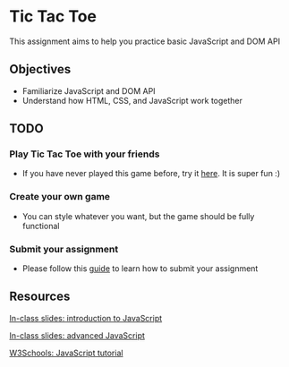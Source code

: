 # Tic Tac Toe

This assignment aims to help you practice basic JavaScript and DOM API

## Objectives

- Familiarize JavaScript and DOM API
- Understand how HTML, CSS, and JavaScript work together

## TODO

### Play Tic Tac Toe with your friends

- If you have never played this game before, try it [here](https://playtictactoe.org/). It is super fun :)

### Create your own game

- You can style whatever you want, but the game should be fully functional

### Submit your assignment

- Please follow this [guide](https://github.com/coding-ninjas-bootcamp/submission-guide) to learn how to submit your assignment

## Resources

[In-class slides: introduction to JavaScript](https://slides.com/zicodeng/coding-ninjas-bootcamp-class-3)

[In-class slides: advanced JavaScript](https://slides.com/zicodeng/coding-ninjas-bootcamp-class-4)

[W3Schools: JavaScript tutorial](https://www.w3schools.com/js/)

